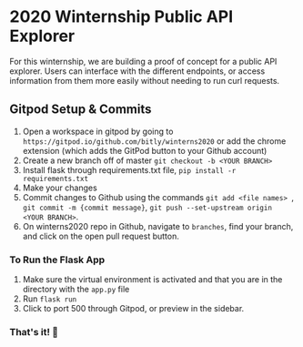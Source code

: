 # 2020 Winternship Public API Explorer
For this winternship, we are building a proof of concept for a public API explorer. Users can interface with the different endpoints, or access information from them more easily without needing to run curl requests. 

## Gitpod Setup & Commits
1. Open a workspace in gitpod by going to `https://gitpod.io/github.com/bitly/winterns2020` or add the chrome extension (which adds the GitPod button to your Github account)
2. Create a new branch off of master `git checkout -b <YOUR BRANCH>`
3. Install flask through requirements.txt file, `pip install -r requirements.txt`
4. Make your changes
5. Commit changes to Github using the commands `git add <file names> `, `git commit -m {commit message}`, `git push --set-upstream origin <YOUR BRANCH>`.
6. On winterns2020 repo in Github, navigate to `branches`, find your branch, and click on the open pull request button. 

### To Run the Flask App
1. Make sure the virtual environment is activated and that you are in the directory with the `app.py` file
2. Run `flask run`
3. Click to port 500 through Gitpod, or preview in the sidebar.

### That's it! 🎉
